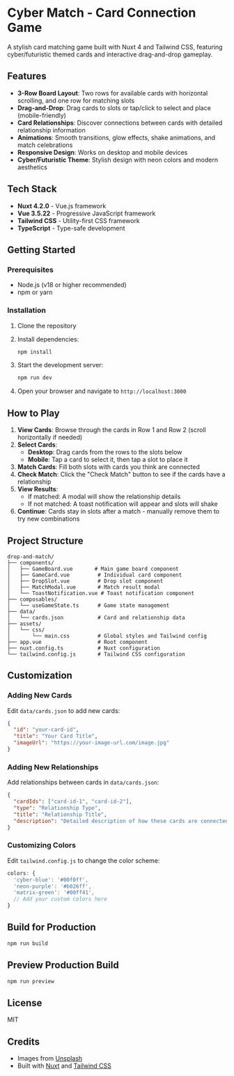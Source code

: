 # Cyber Match - Card Connection Game

A stylish card matching game built with Nuxt 4 and Tailwind CSS, featuring cyber/futuristic themed cards and interactive drag-and-drop gameplay.

## Features

- **3-Row Board Layout**: Two rows for available cards with horizontal scrolling, and one row for matching slots
- **Drag-and-Drop**: Drag cards to slots or tap/click to select and place (mobile-friendly)
- **Card Relationships**: Discover connections between cards with detailed relationship information
- **Animations**: Smooth transitions, glow effects, shake animations, and match celebrations
- **Responsive Design**: Works on desktop and mobile devices
- **Cyber/Futuristic Theme**: Stylish design with neon colors and modern aesthetics

## Tech Stack

- **Nuxt 4.2.0** - Vue.js framework
- **Vue 3.5.22** - Progressive JavaScript framework
- **Tailwind CSS** - Utility-first CSS framework
- **TypeScript** - Type-safe development

## Getting Started

### Prerequisites

- Node.js (v18 or higher recommended)
- npm or yarn

### Installation

1. Clone the repository
2. Install dependencies:
   ```bash
   npm install
   ```

3. Start the development server:
   ```bash
   npm run dev
   ```

4. Open your browser and navigate to `http://localhost:3000`

## How to Play

1. **View Cards**: Browse through the cards in Row 1 and Row 2 (scroll horizontally if needed)
2. **Select Cards**:
   - **Desktop**: Drag cards from the rows to the slots below
   - **Mobile**: Tap a card to select it, then tap a slot to place it
3. **Match Cards**: Fill both slots with cards you think are connected
4. **Check Match**: Click the "Check Match" button to see if the cards have a relationship
5. **View Results**:
   - If matched: A modal will show the relationship details
   - If not matched: A toast notification will appear and slots will shake
6. **Continue**: Cards stay in slots after a match - manually remove them to try new combinations

## Project Structure

```
drop-and-match/
├── components/
│   ├── GameBoard.vue       # Main game board component
│   ├── GameCard.vue         # Individual card component
│   ├── DropSlot.vue         # Drop slot component
│   ├── MatchModal.vue       # Match result modal
│   └── ToastNotification.vue # Toast notification component
├── composables/
│   └── useGameState.ts      # Game state management
├── data/
│   └── cards.json           # Card and relationship data
├── assets/
│   └── css/
│       └── main.css         # Global styles and Tailwind config
├── app.vue                  # Root component
├── nuxt.config.ts           # Nuxt configuration
└── tailwind.config.js       # Tailwind CSS configuration
```

## Customization

### Adding New Cards

Edit `data/cards.json` to add new cards:

```json
{
  "id": "your-card-id",
  "title": "Your Card Title",
  "imageUrl": "https://your-image-url.com/image.jpg"
}
```

### Adding New Relationships

Add relationships between cards in `data/cards.json`:

```json
{
  "cardIds": ["card-id-1", "card-id-2"],
  "type": "Relationship Type",
  "title": "Relationship Title",
  "description": "Detailed description of how these cards are connected."
}
```

### Customizing Colors

Edit `tailwind.config.js` to change the color scheme:

```javascript
colors: {
  'cyber-blue': '#00f0ff',
  'neon-purple': '#b026ff',
  'matrix-green': '#00ff41',
  // Add your custom colors here
}
```

## Build for Production

```bash
npm run build
```

## Preview Production Build

```bash
npm run preview
```

## License

MIT

## Credits

- Images from [Unsplash](https://unsplash.com)
- Built with [Nuxt](https://nuxt.com) and [Tailwind CSS](https://tailwindcss.com)
